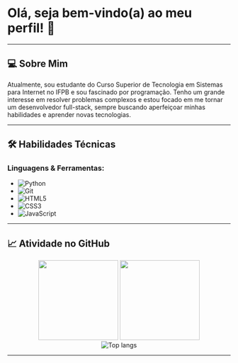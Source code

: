 # Olá, seja bem-vindo(a) ao meu perfil! 👋

---

## 💻 Sobre Mim
Atualmente, sou estudante do Curso Superior de Tecnologia em Sistemas para Internet no IFPB e sou fascinado por programação. Tenho um grande interesse em resolver problemas complexos e estou focado em me tornar um desenvolvedor full-stack, sempre buscando aperfeiçoar minhas habilidades e aprender novas tecnologias.

---

## 🛠️ Habilidades Técnicas
### Linguagens & Ferramentas:
- ![Python](https://img.shields.io/badge/Python-3776AB?style=for-the-badge&logo=python&logoColor=white)
- ![Git](https://img.shields.io/badge/Git-F05032?style=for-the-badge&logo=git&logoColor=white)
- ![HTML5](https://img.shields.io/badge/HTML5-E34F26?style=for-the-badge&logo=html5&logoColor=white)
- ![CSS3](https://img.shields.io/badge/CSS3-1572B6?style=for-the-badge&logo=css3&logoColor=white)
- ![JavaScript](https://img.shields.io/badge/JavaScript-F7DF1E?style=for-the-badge&logo=javascript&logoColor=black)

---

## 📈 Atividade no GitHub
<div align="center">
  <img height="180em" src="https://github-readme-stats.vercel.app/api?username=maneuu&show_icons=true&theme=react&include_all_commits=true&count_private=true"/>
  <img height="180em" src="https://github-readme-streak-stats.herokuapp.com/?user=maneuu&theme=react"/>
</div>

<div align="center">
  <img src="https://github-readme-stats.vercel.app/api/top-langs/?username=maneuu&layout=compact&theme=react&langs_count=6" alt="Top langs"/>
</div>

---
